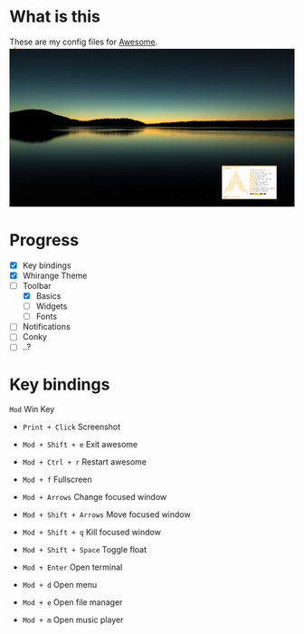 # What is this
These are my config files for [Awesome](https://awesomewm.org/).
![alt tag](https://raw.githubusercontent.com/Mindii/Whirange-AwesomeWM/master/screenshot/screenshot_v01.png)

# Progress
- [x] Key bindings
- [x] Whirange Theme
- [ ] Toolbar
  - [x] Basics 
  - [ ] Widgets
  - [ ] Fonts
- [ ] Notifications
- [ ] Conky
- [ ] ..?

# Key bindings
`Mod` Win Key

- `Print + Click` Screenshot
- `Mod + Shift + e` Exit awesome
- `Mod + Ctrl + r` Restart awesome
- `Mod + f` Fullscreen
- `Mod + Arrows` Change focused window
- `Mod + Shift + Arrows` Move focused window
- `Mod + Shift + q` Kill focused window
- `Mod + Shift + Space` Toggle float

- `Mod + Enter` Open terminal
- `Mod + d` Open menu
- `Mod + e` Open file manager
- `Mod + m` Open music player
